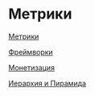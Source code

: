 # Метрики

[Метрики](🌖%20Спецификация%20по%20продуктовой%20разработке/Аналитика%20продукта/Метрики/Метрики.md)

[Фреймворки](🌖%20Спецификация%20по%20продуктовой%20разработке/Аналитика%20продукта/Метрики/Фреймворки.md)

[Монетизация](🌖%20Спецификация%20по%20продуктовой%20разработке/Аналитика%20продукта/Метрики/Монетизация.md)

[Иерархия и Пирамида](Иерархия%20и%20Пирамида.md)